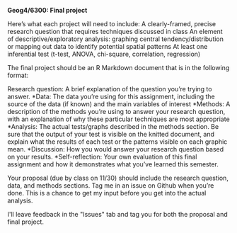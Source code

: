 **Geog4/6300: Final project**

Here’s what each project will need to include:
A clearly-framed, precise research question that requires techniques discussed in class
An element of descriptive/exploratory analysis: graphing central tendency/distribution or mapping out data to identify potential spatial patterns
At least one inferential test (t-test, ANOVA, chi-square, correlation, regression)

The final project should be an R Markdown document that is in the following format:

Research question: A brief explanation of the question you’re trying to answer.
*Data: The data you’re using for this assignment, including the source of the data (if known) and the main variables of interest
*Methods: A description of the methods you’re using to answer your research question, with an explanation of why these particular techniques are most appropriate
*Analysis: The actual tests/graphs described in the methods section. Be sure that the output of your test is visible on the knitted document, and explain what the results of each test or the patterns visible on each graphic mean.
*Discussion: How you would answer your research question based on your results.
*Self-reflection: Your own evaluation of this final assignment and how it demonstrates what you’ve learned this semester.

Your proposal (due by class on 11/30) should include the research question, data, and methods sections. Tag me in an issue on Github when you’re done. This is a chance to get my input before you get into the actual analysis.

I'll leave feedback in the "Issues" tab and tag you for both the proposal and final project.
